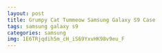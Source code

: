 ```yaml
---
layout: post
title: Grumpy Cat Tummeow Samsung Galaxy S9 Case
tags: samsung galaxy s9
categories: samsung
img: 1E6TRjqdih5m_cH_iS69YxvHK98v9eu_F
---
```

